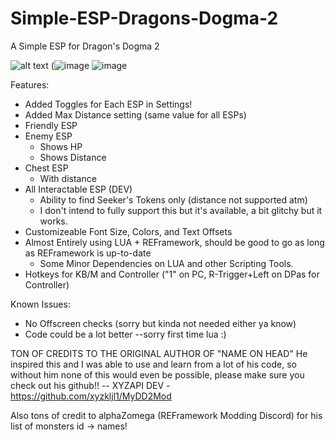 # Simple-ESP-Dragons-Dogma-2
A Simple ESP for Dragon's Dogma 2

![alt text](https://github.com/JumpmanSr/Simple-ESP-Dragons-Dogma-2/blob/main/Simple%20ESP.png)
(![image](https://github.com/JumpmanSr/Simple-ESP-Dragons-Dogma-2/assets/41526355/491aff83-e1b5-4c22-8160-038e02c301c3)
![image](https://github.com/JumpmanSr/Simple-ESP-Dragons-Dogma-2/assets/41526355/230501fb-d28a-449e-9d7f-72bc67e10916)



Features:
- Added Toggles for Each ESP in Settings!
- Added Max Distance setting (same value for all ESPs)
- Friendly ESP
- Enemy ESP
  - Shows HP
  - Shows Distance
- Chest ESP
  - With distance
- All Interactable ESP (DEV)
  - Ability to find Seeker's Tokens only (distance not supported atm)
  - I don't intend to fully support this but it's available, a bit glitchy but it works. 
- Customizeable Font Size, Colors, and Text Offsets
- Almost Entirely using LUA + REFramework, should be good to go as long as REFramework is up-to-date
  - Some Minor Dependencies on LUA and other Scripting Tools.
- Hotkeys for KB/M and Controller ("1" on PC, R-Trigger+Left on DPas for Controller)

Known Issues:
- No Offscreen checks (sorry but kinda not needed either ya know)
- Code could be a lot better --sorry first time lua :) 


TON OF CREDITS TO THE ORIGINAL AUTHOR OF "NAME ON HEAD" He inspired this and I was able to use and learn from a lot of his code, so without him none of this would even be possible, please make sure you check out his github!!
-- XYZAPI DEV - https://github.com/xyzkljl1/MyDD2Mod

Also tons of credit to alphaZomega (REFramework Modding Discord) for his list of monsters id -> names! 

